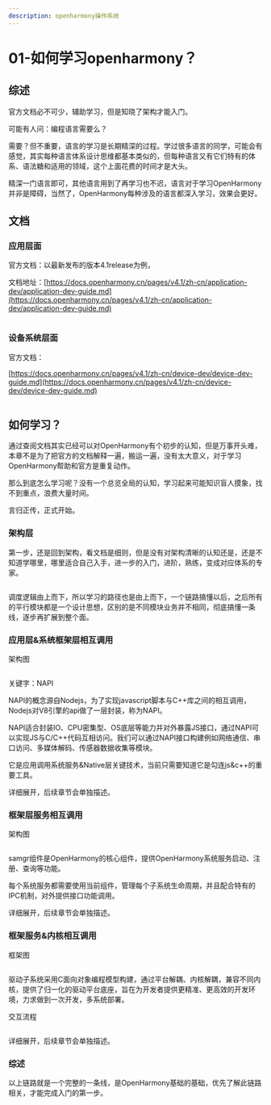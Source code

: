 ```yaml
---
description: openharmony操作系统
---
```


# 01-如何学习openharmony？

## 综述

官方文档必不可少，辅助学习，但是知晓了架构才能入门。

可能有人问：编程语言需要么？

需要？但不重要，语言的学习是长期精深的过程。学过很多语言的同学，可能会有感觉，其实每种语言体系设计思维都基本类似的，但每种语言又有它们特有的体系、语法糖和适用的领域，这个上面花费的时间才是大头。

精深一门语言即可，其他语言用到了再学习也不迟，语言对于学习OpenHarmony并非是障碍，当然了，OpenHarmony每种涉及的语言都深入学习，效果会更好。

## 文档

### 应用层面

官方文档：以最新发布的版本4.1release为例，

文档地址：[https://docs.openharmony.cn/pages/v4.1/zh-cn/application-dev/application-dev-guide.md](https://docs.openharmony.cn/pages/v4.1/zh-cn/application-dev/application-dev-guide.md)

<figure><img src=".gitbook/assets/image (1) (1) (1) (1) (1) (1) (1) (1) (1) (1) (1).png" alt=""><figcaption></figcaption></figure>

### 设备系统层面

官方文档：

[https://docs.openharmony.cn/pages/v4.1/zh-cn/device-dev/device-dev-guide.md](https://docs.openharmony.cn/pages/v4.1/zh-cn/device-dev/device-dev-guide.md)

<figure><img src=".gitbook/assets/image (2) (1) (1) (1) (1) (1) (1) (1).png" alt=""><figcaption></figcaption></figure>

## 如何学习？

通过查阅文档其实已经可以对OpenHarmony有个初步的认知，但是万事开头难，本章不是为了把官方的文档解释一遍，搬运一遍，没有太大意义，对于学习OpenHarmony帮助和官方是重复动作。

那么到底怎么学习呢？没有一个总览全局的认知，学习起来可能知识盲人摸象，找不到重点，浪费大量时间。

言归正传，正式开始。

### 架构层

第一步，还是回到架构，看文档是细则，但是没有对架构清晰的认知还是，还是不知道学哪里，哪里适合自己入手，进一步的入门，进阶，熟练，变成对应体系的专家。

<figure><img src=".gitbook/assets/image (3) (1) (1) (1) (1) (1).png" alt=""><figcaption></figcaption></figure>

调度逻辑由上而下，所以学习的路径也是由上而下，一个链路搞懂以后，之后所有的平行模块都是一个设计思想，区别的是不同模块业务并不相同，彻底搞懂一条线，逐步再扩展到整个面。

### 应用层&系统框架层相互调用

架构图

<figure><img src=".gitbook/assets/image (4) (1) (1) (1).png" alt=""><figcaption></figcaption></figure>

关键字：NAPI

NAPI的概念源自Nodejs，为了实现javascript脚本与C++库之间的相互调用，Nodejs对V8引擎的api做了一层封装，称为NAPI。

NAPI适合封装IO、CPU密集型、OS底层等能力并对外暴露JS接口，通过NAPI可以实现JS与C/C++代码互相访问。我们可以通过NAPI接口构建例如网络通信、串口访问、多媒体解码、传感器数据收集等模块。

它是应用调用系统服务\&Native层关键技术，当前只需要知道它是勾连js\&c++的重要工具。

详细展开，后续章节会单独描述。

### 框架层服务相互调用

架构图

<figure><img src=".gitbook/assets/image (2) (1) (1) (1) (1) (1).png" alt=""><figcaption></figcaption></figure>

samgr组件是OpenHarmony的核心组件，提供OpenHarmony系统服务启动、注册、查询等功能。

每个系统服务都需要使用当前组件，管理每个子系统生命周期，并且配合特有的IPC机制，对外提供接口功能调用。

详细展开，后续章节会单独描述。

### 框架服务&内核相互调用

框架图

<figure><img src=".gitbook/assets/image (1) (1) (1) (1) (1) (1) (1) (1) (1) (1).png" alt=""><figcaption></figcaption></figure>

驱动子系统采用C面向对象编程模型构建，通过平台解耦、内核解耦，兼容不同内核，提供了归一化的驱动平台底座，旨在为开发者提供更精准、更高效的开发环境，力求做到一次开发，多系统部署。

交互流程

<figure><img src=".gitbook/assets/image (2) (1) (1) (1) (1) (1) (1).png" alt=""><figcaption></figcaption></figure>

详细展开，后续章节会单独描述。

### 综述

以上链路就是一个完整的一条线，是OpenHarmony基础的基础，优先了解此链路相关，才能完成入门的第一步。

